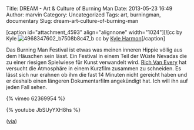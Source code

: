 Title: DREAM - Art & Culture of Burning Man
Date: 2013-05-23 16:49
Author: marvin
Category: Uncategorized
Tags: art, burningman, documentary
Slug: dream-art-culture-of-burning-man

[caption id="attachment\_4593" align="alignnone" width="1024"][![cc by
Kyle
![4968347602_b7508b8c47_b]({filename}/images/4968347602_b7508b8c47_b.jpg)
cc by [Kyle
Harmon](https://secure.flickr.com/photos/wkharmon/4968347602/in/photostream/)[/caption]

Das Burning Man Festival ist etwas was meinen inneren Hippie völlig aus
dem Häuschen sein lässt. Ein Festival in einem Teil der Wüste Nevadas
die zu einer riesigen Spielwiese für Kunst verwandelt wird. [Rich Van
Every](http://lightworkscreative.tv/) hat versucht die Atmosphäre in
einem Kurzfilm zusammen zu schneiden. Es lässt sich nur erahnen ob ihm
die fast 14 Minuten nicht gereicht haben und er deshalb einen längeren
Dokumentarfilm angekündigt hat. Ich will ihn auf jeden Fall sehen.

{% vimeo 62369954 %}

{% youtube JbSUyYXH8hs %}

([via](http://www.kaputtmutterfischwerk.de/?p=70))

